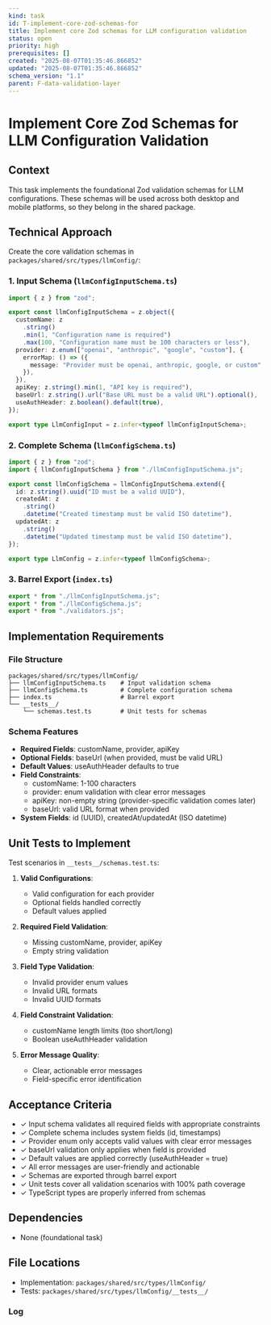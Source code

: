 ```yaml
---
kind: task
id: T-implement-core-zod-schemas-for
title: Implement core Zod schemas for LLM configuration validation
status: open
priority: high
prerequisites: []
created: "2025-08-07T01:35:46.866852"
updated: "2025-08-07T01:35:46.866852"
schema_version: "1.1"
parent: F-data-validation-layer
---
```


# Implement Core Zod Schemas for LLM Configuration Validation

## Context

This task implements the foundational Zod validation schemas for LLM configurations. These schemas will be used across both desktop and mobile platforms, so they belong in the shared package.

## Technical Approach

Create the core validation schemas in `packages/shared/src/types/llmConfig/`:

### 1. Input Schema (`llmConfigInputSchema.ts`)

```typescript
import { z } from "zod";

export const llmConfigInputSchema = z.object({
  customName: z
    .string()
    .min(1, "Configuration name is required")
    .max(100, "Configuration name must be 100 characters or less"),
  provider: z.enum(["openai", "anthropic", "google", "custom"], {
    errorMap: () => ({
      message: "Provider must be openai, anthropic, google, or custom",
    }),
  }),
  apiKey: z.string().min(1, "API key is required"),
  baseUrl: z.string().url("Base URL must be a valid URL").optional(),
  useAuthHeader: z.boolean().default(true),
});

export type LlmConfigInput = z.infer<typeof llmConfigInputSchema>;
```

### 2. Complete Schema (`llmConfigSchema.ts`)

```typescript
import { z } from "zod";
import { llmConfigInputSchema } from "./llmConfigInputSchema.js";

export const llmConfigSchema = llmConfigInputSchema.extend({
  id: z.string().uuid("ID must be a valid UUID"),
  createdAt: z
    .string()
    .datetime("Created timestamp must be valid ISO datetime"),
  updatedAt: z
    .string()
    .datetime("Updated timestamp must be valid ISO datetime"),
});

export type LlmConfig = z.infer<typeof llmConfigSchema>;
```

### 3. Barrel Export (`index.ts`)

```typescript
export * from "./llmConfigInputSchema.js";
export * from "./llmConfigSchema.js";
export * from "./validators.js";
```

## Implementation Requirements

### File Structure

```
packages/shared/src/types/llmConfig/
├── llmConfigInputSchema.ts    # Input validation schema
├── llmConfigSchema.ts         # Complete configuration schema
├── index.ts                   # Barrel export
└── __tests__/
    └── schemas.test.ts        # Unit tests for schemas
```

### Schema Features

- **Required Fields**: customName, provider, apiKey
- **Optional Fields**: baseUrl (when provided, must be valid URL)
- **Default Values**: useAuthHeader defaults to true
- **Field Constraints**:
  - customName: 1-100 characters
  - provider: enum validation with clear error messages
  - apiKey: non-empty string (provider-specific validation comes later)
  - baseUrl: valid URL format when provided
- **System Fields**: id (UUID), createdAt/updatedAt (ISO datetime)

## Unit Tests to Implement

Test scenarios in `__tests__/schemas.test.ts`:

1. **Valid Configurations**:
   - Valid configuration for each provider
   - Optional fields handled correctly
   - Default values applied

2. **Required Field Validation**:
   - Missing customName, provider, apiKey
   - Empty string validation

3. **Field Type Validation**:
   - Invalid provider enum values
   - Invalid URL formats
   - Invalid UUID formats

4. **Field Constraint Validation**:
   - customName length limits (too short/long)
   - Boolean useAuthHeader validation

5. **Error Message Quality**:
   - Clear, actionable error messages
   - Field-specific error identification

## Acceptance Criteria

- ✓ Input schema validates all required fields with appropriate constraints
- ✓ Complete schema includes system fields (id, timestamps)
- ✓ Provider enum only accepts valid values with clear error messages
- ✓ baseUrl validation only applies when field is provided
- ✓ Default values are applied correctly (useAuthHeader = true)
- ✓ All error messages are user-friendly and actionable
- ✓ Schemas are exported through barrel export
- ✓ Unit tests cover all validation scenarios with 100% path coverage
- ✓ TypeScript types are properly inferred from schemas

## Dependencies

- None (foundational task)

## File Locations

- Implementation: `packages/shared/src/types/llmConfig/`
- Tests: `packages/shared/src/types/llmConfig/__tests__/`

### Log
